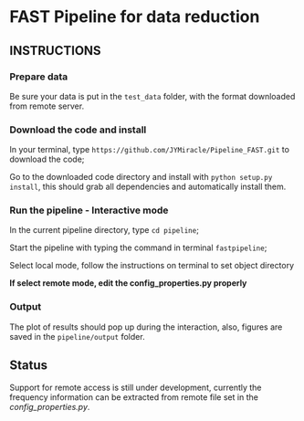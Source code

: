 FAST Pipeline for data reduction
======================================



INSTRUCTIONS
------------
### Prepare data

Be sure your data is put in the `test_data` folder, with the format downloaded from remote server.

### Download the code and install

In your terminal, type `https://github.com/JYMiracle/Pipeline_FAST.git` to download the code;

Go to the downloaded code directory and install with `python setup.py install`, this should grab all dependencies and automatically install them.


### Run the pipeline - Interactive mode

In the current pipeline directory, type `cd pipeline`;

Start the pipeline with typing the command in terminal `fastpipeline`;

Select local mode, follow the instructions on terminal to set object directory

**If select remote mode, edit the config_properties.py properly**

### Output

The plot of results should pop up during the interaction, also, figures are saved in the `pipeline/output` folder.

Status
------------
Support for remote access is still under development, currently the frequency information can be extracted from remote file set in the *config_properties.py*.
   

